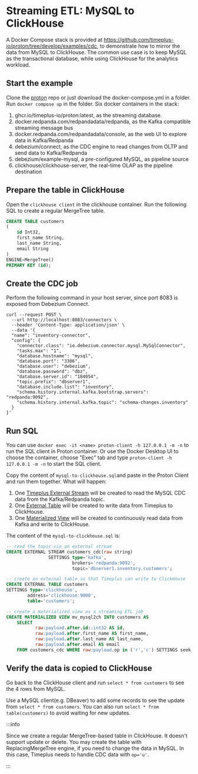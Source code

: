 # Streaming ETL: MySQL to ClickHouse

A Docker Compose stack is provided at https://github.com/timeplus-io/proton/tree/develop/examples/cdc, to demonstrate how to mirror the data from MySQL to ClickHouse. The common use case is to keep MySQL as the transactional database, while using ClickHouse for the analytics workload.


## Start the example

Clone the [proton](https://github.com/timeplus-io/proton) repo or just download the docker-compose.yml in a folder. Run `docker compose up` in the folder. Six docker containers in the stack:

1. ghcr.io/timeplus-io/proton:latest, as the streaming database.
2. docker.redpanda.com/redpandadata/redpanda, as the Kafka compatible streaming message bus
3. docker.redpanda.com/redpandadata/console, as the web UI to explore data in Kafka/Redpanda
4. debezium/connect, as the CDC engine to read changes from OLTP and send data to Kafka/Redpanda
5. debezium/example-mysql, a pre-configured MySQL, as pipeline source
6. clickhouse/clickhouse-server, the real-time OLAP as the pipeline destination

## Prepare the table in ClickHouse

Open the `clickhouse client` in the clickhouse container. Run the following SQL to create a regular MergeTree table.

```sql
CREATE TABLE customers
(
    id Int32,
    first_name String,
    last_name String,
    email String
)
ENGINE=MergeTree()
PRIMARY KEY (id);
```

## Create the CDC job

Perform the following command in your host server, since port 8083 is exposed from Debezium Connect.

```shell
curl --request POST \
  --url http://localhost:8083/connectors \
  --header 'Content-Type: application/json' \
  --data '{
  "name": "inventory-connector",
  "config": {
    "connector.class": "io.debezium.connector.mysql.MySqlConnector",
    "tasks.max": "1",
    "database.hostname": "mysql",
    "database.port": "3306",
    "database.user": "debezium",
    "database.password": "dbz",
    "database.server.id": "184054",
    "topic.prefix": "dbserver1",
    "database.include.list": "inventory",
    "schema.history.internal.kafka.bootstrap.servers": "redpanda:9092",
    "schema.history.internal.kafka.topic": "schema-changes.inventory"
  }
}'
```

## Run SQL

You can use `docker exec -it <name> proton-client -h 127.0.0.1 -m -n` to run the SQL client in Proton container. Or use the Docker Desktop UI to choose the container, choose "Exec" tab and type `proton-client -h 127.0.0.1 -m -n` to start the SQL client.

Copy the content of `mysql-to-clickhouse.sql`and paste in the Proton Client and run them together. What will happen:

1. One [Timeplus External Stream](/external-stream) will be created to read the MySQL CDC data from the Kafka/Redpanda topic.
2. One [External Table](/proton-clickhouse-external-table) will be created to write data from Timeplus to ClickHouse.
3. One [Materialized View](/view#m_view) will be created to continuously read data from Kafka and write to ClickHouse.

The content of the `mysql-to-clickhouse.sql` is:

```sql
-- read the topic via an external stream
CREATE EXTERNAL STREAM customers_cdc(raw string)
                SETTINGS type='kafka',
                         brokers='redpanda:9092',
                         topic='dbserver1.inventory.customers';

-- create an external table so that Timeplus can write to ClickHouse
CREATE EXTERNAL TABLE customers
SETTINGS type='clickhouse',
        address='clickhouse:9000',
        table='customers';

-- create a materialized view as a streaming ETL job
CREATE MATERIALIZED VIEW mv_mysql2ch INTO customers AS
    SELECT
           raw:payload.after.id::int32 AS id,
           raw:payload.after.first_name AS first_name,
           raw:payload.after.last_name AS last_name,
           raw:payload.after.email AS email
    FROM customers_cdc WHERE raw:payload.op in ('r','c') SETTINGS seek_to='earliest';
```

## Verify the data is copied to ClickHouse

Go back to the ClickHouse client and run `select * from customers` to see the 4 rows from MySQL.

Use a MySQL client(e.g. DBeaver) to add some records to see the update from `select * from customers`. You can also run `select * from table(customers)` to avoid waiting for new updates.

:::info

Since we create a regular MergeTree-based table in ClickHouse. It doesn't support update or delete. You may create the table with ReplacingMergeTree engine, if you need to change the data in MySQL. In this case, Timeplus needs to handle CDC data with `op='u'`.

:::